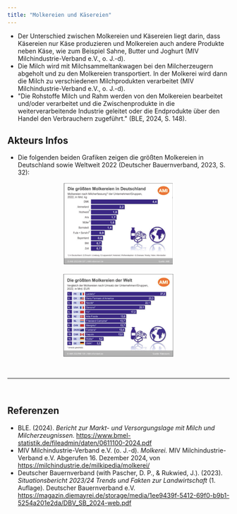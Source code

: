 ```yaml
---
title: "Molkereien und Käsereien"
---
```


- Der Unterschied zwischen Molkereien und Käsereien liegt darin, dass Käsereien nur Käse produzieren und Molkereien auch andere Produkte neben Käse, wie zum Beispiel Sahne, Butter und Joghurt (MIV Milchindustrie-Verband e.V., o. J.-d).
- Die Milch wird mit Milchsammeltankwagen bei den Milcherzeugern abgeholt und zu den Molkereien transportiert. In der Molkerei wird dann die Milch zu verschiedenen Milchprodukten verarbeitet (MIV Milchindustrie-Verband e.V., o. J.-d).
- "Die Rohstoffe Milch und Rahm werden von den Molkereien bearbeitet und/oder verarbeitet und die Zwischenprodukte in die weiterverarbeitende Industrie geleitet oder die Endprodukte über den Handel den Verbrauchern zugeführt." (BLE, 2024, S. 148).

## Akteurs Infos
- Die folgenden beiden Grafiken zeigen die größten Molkereien in Deutschland sowie Weltweit 2022 (Deutscher Bauernverband, 2023, S. 32):

<p align="center">
  <img src="Milch-Molkereien.png" alt="Die größsten Molkereien in Deutschland" style="width:50%;">
</p>

<p align="center">
  <img src="Milch-Molkereien-weltweit.png" alt="Die größsten Molkereien der Welt" style="width:50%;">
</p>



<br>

---

<br> 

## Referenzen
- BLE. (2024). *Bericht zur Markt- und Versorgungslage mit Milch und Milcherzeugnissen.* <https://www.bmel-statistik.de/fileadmin/daten/0611100-2024.pdf>
- MIV Milchindustrie-Verband e.V. (o. J.-d). *Molkerei.* MIV Milchindustrie-Verband e.V. Abgerufen 16. Dezember 2024, von <https://milchindustrie.de/milkipedia/molkerei/>
- Deutscher Bauernverband (with Pascher, D. P., & Rukwied, J.). (2023). *Situationsbericht 2023/24 Trends und Fakten zur Landwirtschaft* (1. Auflage). Deutscher Bauernverband e.V. <https://magazin.diemayrei.de/storage/media/1ee9439f-5412-69f0-b9b1-5254a201e2da/DBV_SB_2024-web.pdf>
